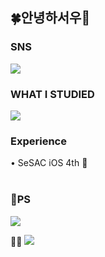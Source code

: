 <!--
**agseou/agseou** is a ✨ _special_ ✨ repository because its `README.md` (this file) appears on your GitHub profile.

Here are some ideas to get you started:

- 🔭 I’m currently working on ...
- 🌱 I’m currently learning ...
- 👯 I’m looking to collaborate on ...
- 🤔 I’m looking for help with ...
- 💬 Ask me about ...
- 📫 How to reach me: ...
- 😄 Pronouns: ...
- ⚡ Fun fact: ...
-->

<div align="leading">
<h2>🍀안녕하서우🐰</h2>

<h3>SNS</h3>
<a href="https://agseou.tistory.com/notice/23"><img src="https://img.shields.io/badge/서우의 성장일기-000000?style=flat-square&logo=tistory&logoColor=white"/></a>
<br>
<h3>WHAT I STUDIED</h3>
<img src="https://img.shields.io/badge/Swift-F05138?style=flat-square&logo=swift&logoColor=white"/>
<br>
<h3>Experience</h3>
• SeSAC iOS 4th 🌱 <br>

<br>
<h3>🌱PS</h3> 
<a href="https://solved.ac/profile/seous2"><img src="http://mazassumnida.wtf/api/v2/generate_badge?boj=seous2"></a>

🧑‍💻 <img src="https://img.shields.io/badge/C++-00599C?style=flat-square&logo=cplusplus&logoColor=white"/> 
</div>
